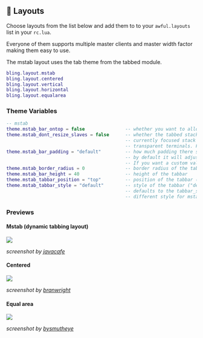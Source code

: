 ## 📎 Layouts <!-- {docsify-ignore} -->

Choose layouts from the list below and add them to to your `awful.layouts` list in your `rc.lua`.

Everyone of them supports multiple master clients and master width factor making them easy to use.

The mstab layout uses the tab theme from the tabbed module.

```Lua
bling.layout.mstab
bling.layout.centered
bling.layout.vertical
bling.layout.horizontal
bling.layout.equalarea
```

### Theme Variables
```lua
-- mstab
theme.mstab_bar_ontop = false               -- whether you want to allow the bar to be ontop of clients
theme.mstab_dont_resize_slaves = false      -- whether the tabbed stack windows should be smaller than the
                                            -- currently focused stack window (set it to true if you use
                                            -- transparent terminals. False if you use shadows on solid ones
theme.mstab_bar_padding = "default"         -- how much padding there should be between clients and your tabbar
                                            -- by default it will adjust based on your useless gaps. 
                                            -- If you want a custom value. Set it to the number of pixels (int)
theme.mstab_border_radius = 0               -- border radius of the tabbar
theme.mstab_bar_height = 40                 -- height of the tabbar
theme.mstab_tabbar_position = "top"         -- position of the tabbar (mstab currently does not support left,right)
theme.mstab_tabbar_style = "default"        -- style of the tabbar ("default", "boxes" or "modern")
                                            -- defaults to the tabbar_style so only change if you want a
                                            -- different style for mstab and tabbed
```

### Previews

#### Mstab (dynamic tabbing layout)
![](https://imgur.com/HZRgApE.png)

*screenshot by [javacafe](https://github.com/JavaCafe01)*

#### Centered
![](https://media.discordapp.net/attachments/769673106842845194/780095998239834142/unknown.png)

*screenshot by [branwright](https://github.com/branwright1)*

#### Equal area
![](https://imgur.com/JCFFywv.png)

*screenshot by [bysmutheye](https://github.com/bysmutheye)*
